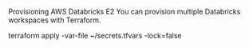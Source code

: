 Provisioning AWS Databricks E2
You can provision multiple Databricks workspaces with Terraform.


terraform apply -var-file ~/secrets.tfvars -lock=false
